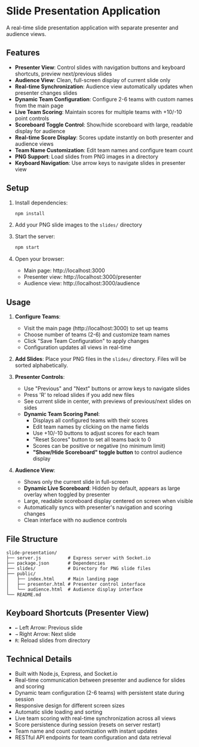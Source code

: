# Slide Presentation Application

A real-time slide presentation application with separate presenter and audience views.

## Features

- **Presenter View**: Control slides with navigation buttons and keyboard shortcuts, preview next/previous slides
- **Audience View**: Clean, full-screen display of current slide only
- **Real-time Synchronization**: Audience view automatically updates when presenter changes slides
- **Dynamic Team Configuration**: Configure 2-6 teams with custom names from the main page
- **Live Team Scoring**: Maintain scores for multiple teams with +10/-10 point controls
- **Scoreboard Toggle Control**: Show/hide scoreboard with large, readable display for audience
- **Real-time Score Display**: Scores update instantly on both presenter and audience views
- **Team Name Customization**: Edit team names and configure team count
- **PNG Support**: Load slides from PNG images in a directory
- **Keyboard Navigation**: Use arrow keys to navigate slides in presenter view

## Setup

1. Install dependencies:
   ```bash
   npm install
   ```

2. Add your PNG slide images to the `slides/` directory

3. Start the server:
   ```bash
   npm start
   ```

4. Open your browser:
   - Main page: http://localhost:3000
   - Presenter view: http://localhost:3000/presenter
   - Audience view: http://localhost:3000/audience

## Usage

1. **Configure Teams**: 
   - Visit the main page (http://localhost:3000) to set up teams
   - Choose number of teams (2-6) and customize team names
   - Click "Save Team Configuration" to apply changes
   - Configuration updates all views in real-time

2. **Add Slides**: Place your PNG files in the `slides/` directory. Files will be sorted alphabetically.

3. **Presenter Controls**:
   - Use "Previous" and "Next" buttons or arrow keys to navigate slides
   - Press 'R' to reload slides if you add new files
   - See current slide in center, with previews of previous/next slides on sides
   - **Dynamic Team Scoring Panel**: 
     - Displays all configured teams with their scores
     - Edit team names by clicking on the name fields
     - Use +10/-10 buttons to adjust scores for each team
     - "Reset Scores" button to set all teams back to 0
     - Scores can be positive or negative (no minimum limit)
     - **"Show/Hide Scoreboard" toggle button** to control audience display

4. **Audience View**: 
   - Shows only the current slide in full-screen
   - **Dynamic Live Scoreboard**: Hidden by default, appears as large overlay when toggled by presenter
   - Large, readable scoreboard display centered on screen when visible
   - Automatically syncs with presenter's navigation and scoring changes
   - Clean interface with no audience controls

## File Structure

```
slide-presentation/
├── server.js          # Express server with Socket.io
├── package.json       # Dependencies
├── slides/            # Directory for PNG slide files
├── public/
│   ├── index.html     # Main landing page
│   ├── presenter.html # Presenter control interface
│   └── audience.html  # Audience display interface
└── README.md
```

## Keyboard Shortcuts (Presenter View)

- `←` Left Arrow: Previous slide
- `→` Right Arrow: Next slide  
- `R`: Reload slides from directory

## Technical Details

- Built with Node.js, Express, and Socket.io
- Real-time communication between presenter and audience for slides and scoring
- Dynamic team configuration (2-6 teams) with persistent state during session
- Responsive design for different screen sizes
- Automatic slide loading and sorting
- Live team scoring with real-time synchronization across all views
- Score persistence during session (resets on server restart)
- Team name and count customization with instant updates
- RESTful API endpoints for team configuration and data retrieval
